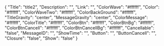 {
  "Title": "title2",
  "Description": "",
  "Link": "",
  "ColorWave": "#ffffff",
  "Color": "#ffffff",
  "ColorWaveTwo": "#ffffff",
  "ColorBackGround": "#ffffff",
  "TitleGravity": "center",
  "MessageGravity": "center",
  "ColorMessage": "#ffffff",
  "ColorTitle": "#ffffff",
  "ColorBtn": "#ffffff",
  "ColorBtnBg": "#ffffff",
  "ColorBtnCancell": "#ffffff",
  "ColorBtnCancellBg": "#ffffff",
  "Cancellable": "false",
  "MessageID": "",
  "ShowTime": "",
  "Button": "",
  "ButtonCancell": "",
  "Closure": "false",
  "Show": "false"
}